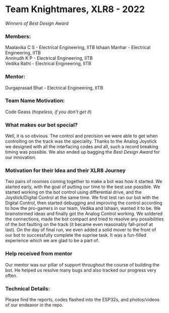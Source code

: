 # Team Knightmares, XLR8 - 2022

*Winners of Best Design Award*

### Members:
Maalavika C S - Electrical Engineering, IITB
Ishaan Manhar - Electrical Engineering, IITB  
Annirudh K P - Electrical Engineering, IITB   
Vedika Rathi - Electrical Engineering, IITB    


### Mentor:
Durgaprasad Bhat - Electrical Engineering, IITB

### Team Name Motivation: 
Code Geass (*hopeless, if you don't get it*)

### What makes our bot special?
Well, it is so obvious. The control and precision we were able to get when controlling on the track was the speciality. Thanks to the Analog Joystick we designed 
with all the interfacing codes and all, such a record breaking timing was possible. We also ended up bagging the *Best Design Award* for our innovation.

### Motivation for their Idea and their XLR8 Journey
Two pairs of roomies coming together to make a bot was how it started. We started early, with the goal of putting our time to the best use possible. We started working 
on the bot control using differential drive, and the Joystick/Digital Control at the same time. We first test ran our bot with the Digital Control, then started debugging and improving the control according to how the pro-gamers in our team, Vedika and Ishaan, wanted it to be. We brainstormed ideas and finally got the Analog Control working. We soldered the connections, made the bot compact and tried to resolve any possibilities of the bot faulting on the track (it became even reasonably fall-proof at last). On the day of final run, we even added a solid mover to the front of our bot to successfully complete the suprise task. It was a fun-filled experience which we are glad to be a part of. 

### Help received from mentor
Our mentor was our pillar of support throughout the course of building the bot. He helped us resolve many bugs and also tracked our progress very often.

### Technical Details:
Please find the reports, codes flashed into the ESP32s, and photos/videos of our endeavor in the repo.
